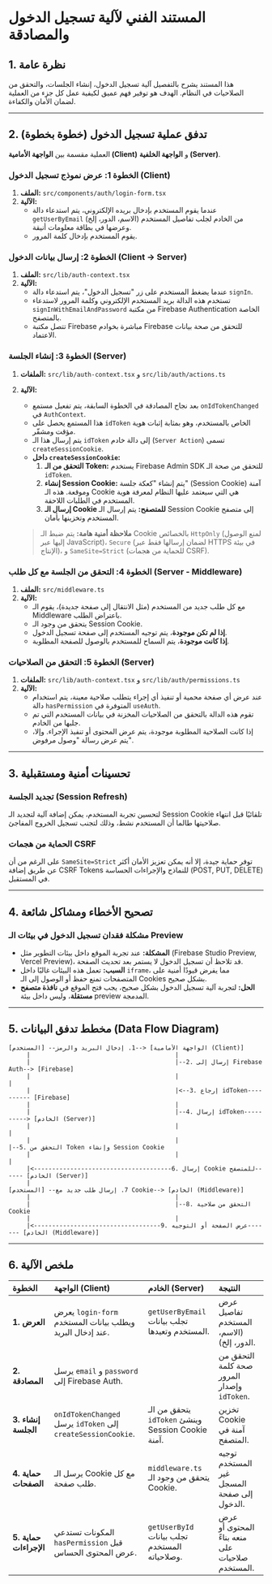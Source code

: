 # المستند الفني لآلية تسجيل الدخول والمصادقة

## 1. نظرة عامة

هذا المستند يشرح بالتفصيل آلية تسجيل الدخول، إنشاء الجلسات، والتحقق من الصلاحيات في النظام. الهدف هو توفير فهم عميق لكيفية عمل كل جزء من العملية لضمان الأمان والكفاءة.

---

## 2. تدفق عملية تسجيل الدخول (خطوة بخطوة)

العملية مقسمة بين **الواجهة الأمامية (Client)** و **الواجهة الخلفية (Server)**.

### **الخطوة 1: عرض نموذج تسجيل الدخول (Client)**

1.  **الملف:** `src/components/auth/login-form.tsx`
2.  **الآلية:**
    *   عندما يقوم المستخدم بإدخال بريده الإلكتروني، يتم استدعاء دالة `getUserByEmail` من الخادم لجلب تفاصيل المستخدم (الاسم، الدور، إلخ) وعرضها في بطاقة معلومات أنيقة.
    *   يقوم المستخدم بإدخال كلمة المرور.

### **الخطوة 2: إرسال بيانات الدخول (Client -> Server)**

1.  **الملف:** `src/lib/auth-context.tsx`
2.  **الآلية:**
    *   عندما يضغط المستخدم على زر "تسجيل الدخول"، يتم استدعاء دالة `signIn`.
    *   تستخدم هذه الدالة بريد المستخدم الإلكتروني وكلمة المرور لاستدعاء `signInWithEmailAndPassword` من مكتبة Firebase Authentication الخاصة بالمتصفح.
    *   تتصل مكتبة Firebase مباشرة بخوادم Firebase للتحقق من صحة بيانات الاعتماد.

### **الخطوة 3: إنشاء الجلسة (Server)**

1.  **الملفات:** `src/lib/auth-context.tsx` و `src/lib/auth/actions.ts`
2.  **الآلية:**
    *   بعد نجاح المصادقة في الخطوة السابقة، يتم تفعيل مستمع `onIdTokenChanged` في `AuthContext`.
    *   هذا المستمع يحصل على `idToken` الخاص بالمستخدم، وهو بمثابة إثبات هوية مؤقت ومشفّر.
    *   يتم إرسال هذا الـ `idToken` إلى دالة خادم (`Server Action`) تسمى `createSessionCookie`.
    *   **داخل `createSessionCookie`:**
        1.  **التحقق من الـ Token:** يستخدم Firebase Admin SDK للتحقق من صحة الـ `idToken`.
        2.  **إنشاء Session Cookie:** يتم إنشاء "كعكة جلسة" (Session Cookie) آمنة وموقعة. هذه الـ Cookie هي التي سيعتمد عليها النظام لمعرفة هوية المستخدم في الطلبات اللاحقة.
        3.  **إرسال الـ Cookie للمتصفح:** يتم إرسال الـ Session Cookie إلى متصفح المستخدم وتخزينها بأمان.

    > **ملاحظة أمنية هامة:** يتم ضبط الـ Cookie بالخصائص `HttpOnly` (لمنع الوصول إليها عبر JavaScript)، `Secure` (لضمان إرسالها فقط عبر HTTPS في بيئة الإنتاج)، و `SameSite=Strict` (للحماية من هجمات CSRF).

### **الخطوة 4: التحقق من الجلسة مع كل طلب (Server - Middleware)**

1.  **الملف:** `src/middleware.ts`
2.  **الآلية:**
    *   مع كل طلب جديد من المستخدم (مثل الانتقال إلى صفحة جديدة)، يقوم الـ Middleware باعتراض الطلب.
    *   يتحقق من وجود الـ Session Cookie.
    *   **إذا لم تكن موجودة**، يتم توجيه المستخدم إلى صفحة تسجيل الدخول.
    *   **إذا كانت موجودة**، يتم السماح للمستخدم بالوصول للصفحة المطلوبة.

### **الخطوة 5: التحقق من الصلاحيات (Server)**

1.  **الملفات:** `src/lib/auth-context.tsx` و `src/lib/auth/permissions.ts`
2.  **الآلية:**
    *   عند عرض أي صفحة محمية أو تنفيذ أي إجراء يتطلب صلاحية معينة، يتم استخدام دالة `hasPermission` المتوفرة في `useAuth`.
    *   تقوم هذه الدالة بالتحقق من الصلاحيات المخزنة في بيانات المستخدم التي تم جلبها من الخادم.
    *   إذا كانت الصلاحية المطلوبة موجودة، يتم عرض المحتوى أو تنفيذ الإجراء. وإلا، يتم عرض رسالة "وصول مرفوض".

---

## 3. تحسينات أمنية ومستقبلية

### **تجديد الجلسة (Session Refresh)**
لتحسين تجربة المستخدم، يمكن إضافة آلية لتجديد الـ Session Cookie تلقائيًا قبل انتهاء صلاحيتها طالما أن المستخدم نشط، وذلك لتجنب تسجيل الخروج المفاجئ.

### **الحماية من هجمات CSRF**
على الرغم من أن `SameSite=Strict` توفر حماية جيدة، إلا أنه يمكن تعزيز الأمان أكثر عن طريق إضافة CSRF Tokens للنماذج والإجراءات الحساسة (POST, PUT, DELETE) في المستقبل.

---

## 4. تصحيح الأخطاء ومشاكل شائعة

### **مشكلة فقدان تسجيل الدخول في بيئات الـ Preview**
*   **المشكلة:** عند تجربة الموقع داخل بيئات التطوير مثل (Firebase Studio Preview, Vercel Preview)، قد تلاحظ أن تسجيل الدخول لا يستمر بعد تحديث الصفحة.
*   **السبب:** تعمل هذه البيئات غالبًا داخل `iframe`، مما يفرض قيودًا أمنية على المتصفحات تمنع حفظ أو الوصول إلى الـ Cookies بشكل صحيح.
*   **الحل:** لتجربة آلية تسجيل الدخول بشكل صحيح، يجب فتح الموقع في **نافذة متصفح مستقلة**، وليس داخل بيئة preview المدمجة.

---

## 5. مخطط تدفق البيانات (Data Flow Diagram)

```
[المستخدم] --1. إدخال البريد والرمز--> [الواجهة الأمامية (Client)]
     |                                        |
     |                                        |--2. إرسال إلى Firebase Auth--> [Firebase]
     |                                        |                                  |
     |                                        |<--3. إرجاع idToken---------- [Firebase]
     |                                        |
     |                                        |--4. إرسال idToken----------> [الخادم (Server)]
     |                                        |                                  |
     |                                        |                                  |--5. التحقق من Token وإنشاء Session Cookie
     |                                        |                                  |
     |<--------------------------------------6. إرسال Cookie للمتصفح------ [الخادم (Server)]
     |
[المستخدم] --7. إرسال طلب جديد مع Cookie--> [الخادم (Middleware)]
     |                                        |
     |                                        |--8. التحقق من صلاحية Cookie
     |                                        |
     |<-----------------------------------9. عرض الصفحة أو التوجيه------- [الخادم (Middleware)]
```

---

## 6. ملخص الآلية

| الخطوة | الواجهة (Client) | الخادم (Server) | النتيجة |
| :--- | :--- | :--- | :--- |
| **1. العرض** | يعرض `login-form` ويطلب بيانات المستخدم عند إدخال البريد. | `getUserByEmail` تجلب بيانات المستخدم وتعيدها. | عرض تفاصيل المستخدم (الاسم، الدور، إلخ). |
| **2. المصادقة** | يرسل `email` و `password` إلى Firebase Auth. | | التحقق من صحة كلمة المرور وإصدار `idToken`. |
| **3. إنشاء الجلسة** | `onIdTokenChanged` يرسل `idToken` إلى `createSessionCookie`. | يتحقق من الـ `idToken` وينشئ Session Cookie آمنة. | تخزين Cookie آمنة في المتصفح. |
| **4. حماية الصفحات** | يرسل الـ Cookie مع كل طلب صفحة. | `middleware.ts` يتحقق من وجود الـ Cookie. | توجيه المستخدم غير المسجل إلى صفحة الدخول. |
| **5. حماية الإجراءات** | المكونات تستدعي `hasPermission` قبل عرض المحتوى الحساس. | `getUserById` تجلب بيانات المستخدم وصلاحياته. | عرض المحتوى أو منعه بناءً على صلاحيات المستخدم. |

